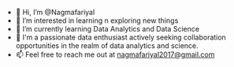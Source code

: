 - 👋 Hi, I’m @Nagmafariyal
- 👀 I’m interested in learning n exploring new things
- 🌱 I’m currently learning Data Analytics and Data Science
- 💞️ I'm a passionate data enthusiast actively seeking collaboration opportunities in the realm of data analytics and science. 
- 📫 Feel free to reach me out at nagmafariyal2017@gmail.com

<!---
Nagmafariyal/Nagmafariyal is a ✨ special ✨ repository because its `README.md` (this file) appears on your GitHub profile.
You can click the Preview link to take a look at your changes.
--->
